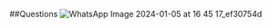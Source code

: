 ##Questions 
![WhatsApp Image 2024-01-05 at 16 45 17_ef30754d](https://github.com/Md-Nadim-Mir/CSE4141-Computer-Pheripherals-Interfacing-Lab-/assets/137599044/5a90601d-01f1-4cbc-9d16-ea362099604f)
